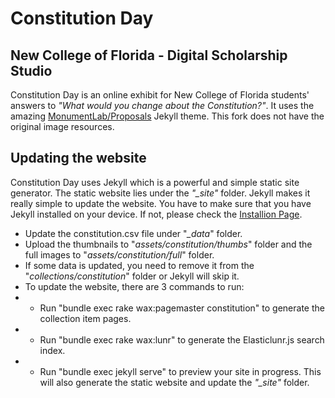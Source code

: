 # Constitution Day
## New College of Florida - Digital Scholarship Studio

Constitution Day is an online exhibit for New College of Florida students' answers to *"What would you change about the Constitution?"*. It uses the amazing [MonumentLab/Proposals](https://github.com/MonumentLab/proposals) Jekyll theme. This fork does not have the original image resources.

## Updating the website

Constitution Day uses Jekyll which is a powerful and simple static site generator. The static website lies under the *"\_site"* folder. Jekyll makes it really simple to update the website. You have to make sure that you have Jekyll installed on your device. If not, please check the [Installion Page](https://jekyllrb.com/docs/installation/).

- Update the constitution.csv file under "*\_data*" folder.
- Upload the thumbnails to "*assets/constitution/thumbs*" folder and the full images to "*assets/constitution/full*" folder.
- If some data is updated, you need to remove it from the "*collections/constitution*" folder or Jekyll will skip it.
- To update the website, there are 3 commands to run:
- - Run "bundle exec rake wax:pagemaster constitution" to generate the collection item pages.
- - Run "bundle exec rake wax:lunr"  to generate the Elasticlunr.js search index.
- - Run "bundle exec jekyll serve" to preview your site in progress. This will also generate the static website and update the *"\_site"* folder.